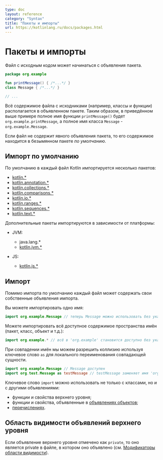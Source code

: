```yaml
---
type: doc
layout: reference
category: "Syntax"
title: "Пакеты и импорты"
url: https://kotlinlang.ru/docs/packages.html
---
```


<!-- При переводе статьи оригинальная версия была от 01 June 2021 -->

<!-- Packages and imports -->
# Пакеты и импорты

<!-- A source file may start with a package declaration: -->
Файл с исходным кодом может начинаться с объявления пакета.

```kotlin
package org.example

fun printMessage() { /*...*/ }
class Message { /*...*/ }

// ...
```

<!-- All the contents, such as classes and functions, of the source file are included in this package.
So, in the example above, the full name of `printMessage()` is `org.example.printMessage`,
and the full name of `Message` is `org.example.Message`. -->
Всё содержимое файла с исходниками (например, классы и функции) располагается в объявленном пакете.
Таким образом, в приведённом выше примере полное имя функции `printMessage()` будет `org.example.printMessage`,
а полное имя класса `Message` - `org.example.Message`.

<!-- If the package is not specified, the contents of such a file belong to the _default_ package with no name. -->
Если файл не содержит явного объявления пакета, то его содержимое находится в безымянном пакете *по умолчанию*.

<a name="default-imports"></a>

<!-- ## Default imports -->
## Импорт по умолчанию

<!-- A number of packages are imported into every Kotlin file by default: -->
По умолчанию в каждый файл Kotlin импортируется несколько пакетов:

* [kotlin.\*](https://kotlinlang.org/api/latest/jvm/stdlib/kotlin/index.html)
* [kotlin.annotation.\*](https://kotlinlang.org/api/latest/jvm/stdlib/kotlin.annotation/index.html)
* [kotlin.collections.\*](https://kotlinlang.org/api/latest/jvm/stdlib/kotlin.collections/index.html)
* [kotlin.comparisons.\*](https://kotlinlang.org/api/latest/jvm/stdlib/kotlin.comparisons/index.html)
* [kotlin.io.\*](https://kotlinlang.org/api/latest/jvm/stdlib/kotlin.io/index.html)
* [kotlin.ranges.\*](https://kotlinlang.org/api/latest/jvm/stdlib/kotlin.ranges/index.html)
* [kotlin.sequences.\*](https://kotlinlang.org/api/latest/jvm/stdlib/kotlin.sequences/index.html)
* [kotlin.text.\*](https://kotlinlang.org/api/latest/jvm/stdlib/kotlin.text/index.html)

<!-- Additional packages are imported depending on the target platform: -->
Дополнительные пакеты импортируются в зависимости от платформы:

* JVM:
  * java.lang.\*
  * [kotlin.jvm.\*](https://kotlinlang.org/api/latest/jvm/stdlib/kotlin.jvm/index.html)

* JS:
  * [kotlin.js.\*](https://kotlinlang.org/api/latest/jvm/stdlib/kotlin.js/index.html)

<a name="imports"></a>

<!-- ## Imports -->
## Импорт

<!-- Apart from the default imports, each file may contain its own `import` directives. -->
Помимо импорта по умолчанию каждый файл может содержать свои собственные объявления импорта.

<!-- You can import either a single name: -->
Вы можете импортировать одно имя:

```kotlin
import org.example.Message // теперь Message можно использовать без указания пакета
```

Можете импортировать всё доступное содержимое пространства имён (пакет, класс, объект и т.д.):

```kotlin
import org.example.* // всё в 'org.example' становится доступно без указания пакета
```

<!-- If there is a name clash, you can disambiguate by using `as` keyword to locally rename the clashing entity: -->
При совпадении имён мы можем разрешить коллизию используя ключевое слово `as` для локального переименования совпадающей сущности.

```kotlin
import org.example.Message // Message доступен
import org.test.Message as testMessage // testMessage заменяет имя 'org.test.Message'
```

<!-- The `import` keyword is not restricted to importing classes; you can also use it to import other declarations: -->
Ключевое слово `import` можно использовать не только с классами, но и с другими объявлениями:

<!-- * top-level functions and properties
  * functions and properties declared in [object declarations](object-declarations.md#object-declarations-overview)
  * [enum constants](enum-classes.md) -->

* функции и свойства верхнего уровня;
* функции и свойства, объявленные в [объявлениях объектов](object-declarations.html#object-declarations-overview);
* [перечислениях](enum-classes.html).

<a name="visibility-of-top-level-declarations"></a>

<!-- ## Visibility of top-level declarations -->
## Область видимости объявлений верхнего уровня

<!-- If a top-level declaration is marked `private`, it is private to the file it's declared in (see [Visibility modifiers](visibility-modifiers.md)). -->
Если объявление верхнего уровня отмечено как `private`, то оно является private в файле, в котором оно объявлено
(см. [Модификаторы области видимости](visibility-modifiers.html)).
